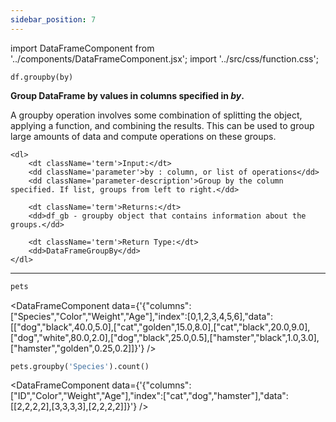 ```yaml
---
sidebar_position: 7
---
```


import DataFrameComponent from '../components/DataFrameComponent.jsx';
import '../src/css/function.css';

<code>df.groupby(by)</code>

<div className='base'>
    <p><strong>Group DataFrame by values in columns specified in <em>by</em>.</strong></p>
    <p>A groupby operation involves some combination of splitting the object, applying a function, and combining the results.
    This can be used to group large amounts of data and compute operations on these groups.</p>

    <dl>
        <dt className='term'>Input:</dt>
        <dd className='parameter'>by : column, or list of operations</dd>
        <dd className='parameter-description'>Group by the column specified. If list, groups from left to right.</dd>

        <dt className='term'>Returns:</dt>
        <dd>df_gb - groupby object that contains information about the groups.</dd>

        <dt className='term'>Return Type:</dt>
        <dd>DataFrameGroupBy</dd>
    </dl>
</div>

---

```python
pets
```

<DataFrameComponent data={'{"columns":["Species","Color","Weight","Age"],"index":[0,1,2,3,4,5,6],"data":[["dog","black",40.0,5.0],["cat","golden",15.0,8.0],["cat","black",20.0,9.0],["dog","white",80.0,2.0],["dog","black",25.0,0.5],["hamster","black",1.0,3.0],["hamster","golden",0.25,0.2]]}'} />

```python
pets.groupby('Species').count()
```

<DataFrameComponent data={'{"columns":["ID","Color","Weight","Age"],"index":["cat","dog","hamster"],"data":[[2,2,2,2],[3,3,3,3],[2,2,2,2]]}'} />

